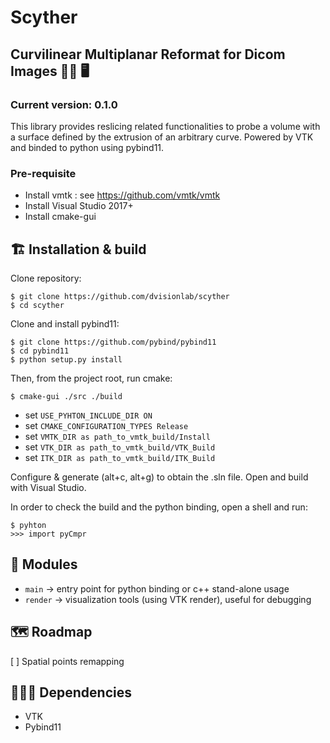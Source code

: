 # Scyther
## Curvilinear Multiplanar Reformat for Dicom Images :man_health_worker: :desktop_computer:	
### Current version: 0.1.0

This library provides reslicing related functionalities to probe a volume with a surface defined by the extrusion of an arbitrary curve.
Powered by VTK and binded to python using pybind11. 

### Pre-requisite
- Install vmtk : see https://github.com/vmtk/vmtk
- Install Visual Studio 2017+
- Install cmake-gui

## :building_construction: Installation & build 

Clone repository:

    $ git clone https://github.com/dvisionlab/scyther
    $ cd scyther

Clone and install pybind11:  

    $ git clone https://github.com/pybind/pybind11
    $ cd pybind11
    $ python setup.py install

Then, from the project root, run cmake:  
    
    $ cmake-gui ./src ./build

- set `USE_PYHTON_INCLUDE_DIR ON`
- set `CMAKE_CONFIGURATION_TYPES Release`
- set `VMTK_DIR as path_to_vmtk_build/Install`
- set `VTK_DIR as path_to_vmtk_build/VTK_Build`
- set `ITK_DIR as path_to_vmtk_build/ITK_Build`

Configure & generate (alt+c, alt+g) to obtain the .sln file.
Open and build with Visual Studio.

In order to check the build and the python binding, open a shell and run:  
    
    $ pyhton
    >>> import pyCmpr

## :open_file_folder: Modules 
- `main` -> entry point for python binding or c++ stand-alone usage
- `render` -> visualization tools (using VTK render), useful for debugging

## :world_map: Roadmap 
[ ] Spatial points remapping

## :family_man_woman_boy: Dependencies 
- VTK
- Pybind11
